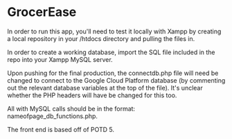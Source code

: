 # GrocerEase

In order to run this app, you'll need to test it locally with
Xampp by creating a local repository in your /htdocs directory
and pulling the files in.

In order to create a working database, import the SQL file included in the repo into your Xampp
MySQL server.

Upon pushing for the final production, the connectdb.php file
will need be changed to connect to the Google Cloud Platform database
(by commenting out the relevant database variables at the
top of the file). It's unclear whether the PHP headers will have be changed for this
too. 

All with MySQL calls should be in the format: nameofpage_db_functions.php.

The front end is based off of POTD 5.